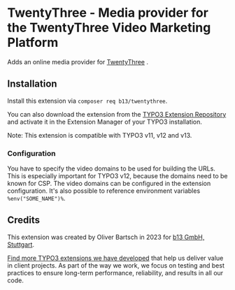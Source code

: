 # TwentyThree - Media provider for the TwentyThree Video Marketing Platform

Adds an online media provider for [TwentyThree](https://www.twentythree.com/) .

## Installation

Install this extension via `composer req b13/twentythree`.

You can also download the extension from the
[TYPO3 Extension Repository](https://extensions.typo3.org/extension/twentythree/)
and  activate it in the Extension Manager of your TYPO3 installation.

Note: This extension is compatible with TYPO3 v11, v12 and v13.

### Configuration

You have to specify the video domains to be used for building the URLs. This
is especially important for TYPO3 v12, because the domains need to be known
for CSP. The video domains can be configured in the extension configuration.
It's also possible to reference environment variables `%env("SOME_NAME")%`.

## Credits

This extension was created by Oliver Bartsch in 2023 for [b13 GmbH, Stuttgart](https://b13.com).

[Find more TYPO3 extensions we have developed](https://b13.com/useful-typo3-extensions-from-b13-to-you)
that help us deliver value in client projects. As part of the way we work,
we focus on testing and best practices to ensure long-term performance,
reliability, and results in all our code.
